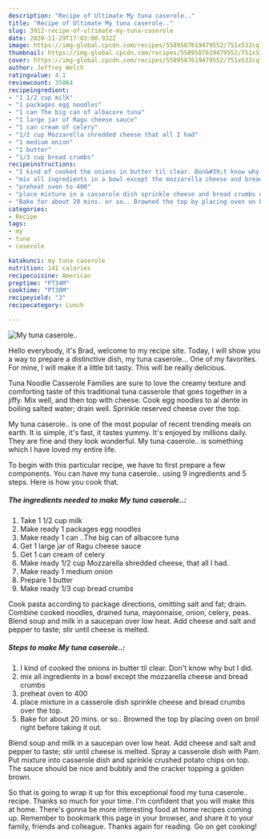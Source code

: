 ```yaml
---
description: "Recipe of Ultimate My tuna caserole.."
title: "Recipe of Ultimate My tuna caserole.."
slug: 3912-recipe-of-ultimate-my-tuna-caserole
date: 2020-11-29T17:03:00.932Z
image: https://img-global.cpcdn.com/recipes/5589587619479552/751x532cq70/my-tuna-caserole-recipe-main-photo.jpg
thumbnail: https://img-global.cpcdn.com/recipes/5589587619479552/751x532cq70/my-tuna-caserole-recipe-main-photo.jpg
cover: https://img-global.cpcdn.com/recipes/5589587619479552/751x532cq70/my-tuna-caserole-recipe-main-photo.jpg
author: Jeffrey Welch
ratingvalue: 4.1
reviewcount: 35064
recipeingredient:
- "1 1/2 cup milk"
- "1 packages egg noodles"
- "1 can The big can of albacore tuna"
- "1 large jar of Ragu cheese sauce"
- "1 can cream of celery"
- "1/2 cup Mozzarella shredded cheese that all I had"
- "1 medium onion"
- "1 butter"
- "1/3 cup bread crumbs"
recipeinstructions:
- "I kind of cooked the onions in butter til clear. Don&#39;t know why but I did."
- "mix all ingredients in a bowl except the mozzarella cheese and bread crumbs"
- "preheat oven to 400"
- "place mixture in a casserole dish sprinkle cheese and bread crumbs over the top."
- "Bake for about 20 mins. or so.. Browned the top by placing oven on broil right before taking it out."
categories:
- Recipe
tags:
- my
- tuna
- caserole

katakunci: my tuna caserole 
nutrition: 141 calories
recipecuisine: American
preptime: "PT34M"
cooktime: "PT38M"
recipeyield: "3"
recipecategory: Lunch

---
```



![My tuna caserole..](https://img-global.cpcdn.com/recipes/5589587619479552/751x532cq70/my-tuna-caserole-recipe-main-photo.jpg)

Hello everybody, it's Brad, welcome to my recipe site. Today, I will show you a way to prepare a distinctive dish, my tuna caserole... One of my favorites. For mine, I will make it a little bit tasty. This will be really delicious.

Tuna Noodle Casserole Families are sure to love the creamy texture and comforting taste of this traditional tuna casserole that goes together in a jiffy. Mix well, and then top with cheese. Cook egg noodles to al dente in boiling salted water; drain well. Sprinkle reserved cheese over the top.

My tuna caserole.. is one of the most popular of recent trending meals on earth. It is simple, it's fast, it tastes yummy. It's enjoyed by millions daily. They are fine and they look wonderful. My tuna caserole.. is something which I have loved my entire life.


To begin with this particular recipe, we have to first prepare a few components. You can have my tuna caserole.. using 9 ingredients and 5 steps. Here is how you cook that.

<!--inarticleads1-->

##### The ingredients needed to make My tuna caserole..:

1. Take 1 1/2 cup milk
1. Make ready 1 packages egg noodles
1. Make ready 1 can ..The big can of albacore tuna
1. Get 1 large jar of Ragu cheese sauce
1. Get 1 can cream of celery
1. Make ready 1/2 cup Mozzarella shredded cheese, that all I had.
1. Make ready 1 medium onion
1. Prepare 1 butter
1. Make ready 1/3 cup bread crumbs


Cook pasta according to package directions, omitting salt and fat; drain. Combine cooked noodles, drained tuna, mayonnaise, onion, celery, peas. Blend soup and milk in a saucepan over low heat. Add cheese and salt and pepper to taste; stir until cheese is melted. 

<!--inarticleads2-->

##### Steps to make My tuna caserole..:

1. I kind of cooked the onions in butter til clear. Don&#39;t know why but I did.
1. mix all ingredients in a bowl except the mozzarella cheese and bread crumbs
1. preheat oven to 400
1. place mixture in a casserole dish sprinkle cheese and bread crumbs over the top.
1. Bake for about 20 mins. or so.. Browned the top by placing oven on broil right before taking it out.


Blend soup and milk in a saucepan over low heat. Add cheese and salt and pepper to taste; stir until cheese is melted. Spray a casserole dish with Pam. Put mixture into casserole dish and sprinkle crushed potato chips on top. The sauce should be nice and bubbly and the cracker topping a golden brown. 

So that is going to wrap it up for this exceptional food my tuna caserole.. recipe. Thanks so much for your time. I'm confident that you will make this at home. There's gonna be more interesting food at home recipes coming up. Remember to bookmark this page in your browser, and share it to your family, friends and colleague. Thanks again for reading. Go on get cooking!
